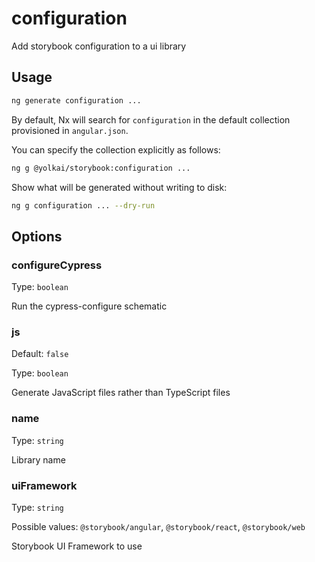 # configuration

Add storybook configuration to a ui library

## Usage

```bash
ng generate configuration ...
```

By default, Nx will search for `configuration` in the default collection provisioned in `angular.json`.

You can specify the collection explicitly as follows:

```bash
ng g @yolkai/storybook:configuration ...
```

Show what will be generated without writing to disk:

```bash
ng g configuration ... --dry-run
```

## Options

### configureCypress

Type: `boolean`

Run the cypress-configure schematic

### js

Default: `false`

Type: `boolean`

Generate JavaScript files rather than TypeScript files

### name

Type: `string`

Library name

### uiFramework

Type: `string`

Possible values: `@storybook/angular`, `@storybook/react`, `@storybook/web`

Storybook UI Framework to use
